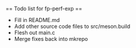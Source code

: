 == Todo list for fp-perf-exp ==

* Fill in README.md
* Add other source code files to src/meson.build
* Flesh out main.c
* Merge fixes back into mkrepo
